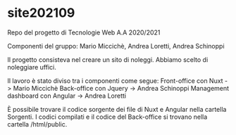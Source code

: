 # site202109
Repo del progetto di Tecnologie Web A.A 2020/2021

Componenti del gruppo:
Mario Miccichè, Andrea Loretti, Andrea Schinoppi

Il progetto consisteva nel creare un sito di noleggi.
Abbiamo scelto di noleggiare uffici.

Il lavoro è stato diviso tra i componenti come segue:
Front-office con Nuxt -> Mario Miccichè
Back-office con Jquery -> Andrea Schinoppi
Management dashboard con Angular -> Andrea Loretti

È possibile trovare il codice sorgente dei file di Nuxt e Angular nella cartella Sorgenti.
I codici compilati e il codice del Back-office si trovano nella cartella /html/public.


